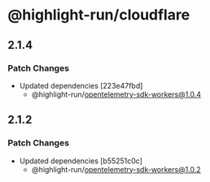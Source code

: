 # @highlight-run/cloudflare

## 2.1.4

### Patch Changes

-   Updated dependencies [223e47fbd]
    -   @highlight-run/opentelemetry-sdk-workers@1.0.4

## 2.1.2

### Patch Changes

-   Updated dependencies [b55251c0c]
    -   @highlight-run/opentelemetry-sdk-workers@1.0.2
